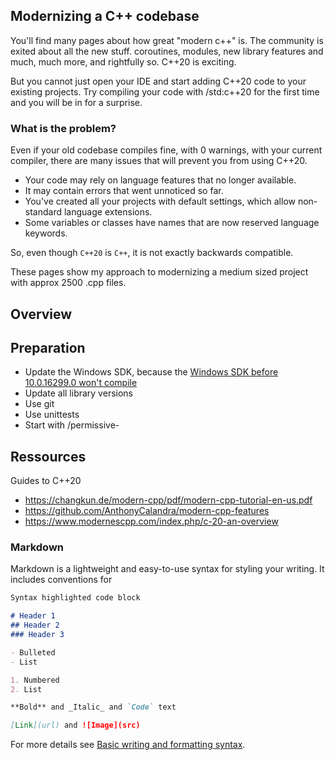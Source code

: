 ## Modernizing a C++ codebase

You'll find many pages about how great "modern c++" is. The community is exited about all the new stuff. coroutines, modules, new library features and much, much more, and rightfully so. C++20 is exciting. 

But you cannot just open your IDE and start adding C\++20 code to your existing projects. Try compiling your code with /std:c\++20 for the first time and you will be in for a surprise.

### What is the problem?
Even if your old codebase compiles fine, with 0 warnings, with your current compiler, there are many issues that will prevent you from using C++20.

- Your code may rely on language features that no longer available.
- It may contain errors that went unnoticed so far.
- You've created all your projects with default settings, which allow non-standard language extensions.
- Some variables or classes have names that are now reserved language keywords.

So, even though `C++20` is `C++`, it is not exactly backwards compatible.

These pages show my approach to modernizing a medium sized project with approx 2500 .cpp files.


## Overview

## Preparation
- Update the Windows SDK, because the  [Windows SDK before 10.0.16299.0 won't compile](https://docs.microsoft.com/en-us/cpp/build/reference/permissive-standards-conformance?view=msvc-170#windows-header-issues)
- Update all library versions
- Use git
- Use unittests
- Start with /permissive-



## Ressources
Guides to C++20

- https://changkun.de/modern-cpp/pdf/modern-cpp-tutorial-en-us.pdf
- https://github.com/AnthonyCalandra/modern-cpp-features
- https://www.modernescpp.com/index.php/c-20-an-overview





### Markdown

Markdown is a lightweight and easy-to-use syntax for styling your writing. It includes conventions for

```markdown
Syntax highlighted code block

# Header 1
## Header 2
### Header 3

- Bulleted
- List

1. Numbered
2. List

**Bold** and _Italic_ and `Code` text

[Link](url) and ![Image](src)
```

For more details see [Basic writing and formatting syntax](https://docs.github.com/en/github/writing-on-github/getting-started-with-writing-and-formatting-on-github/basic-writing-and-formatting-syntax).
